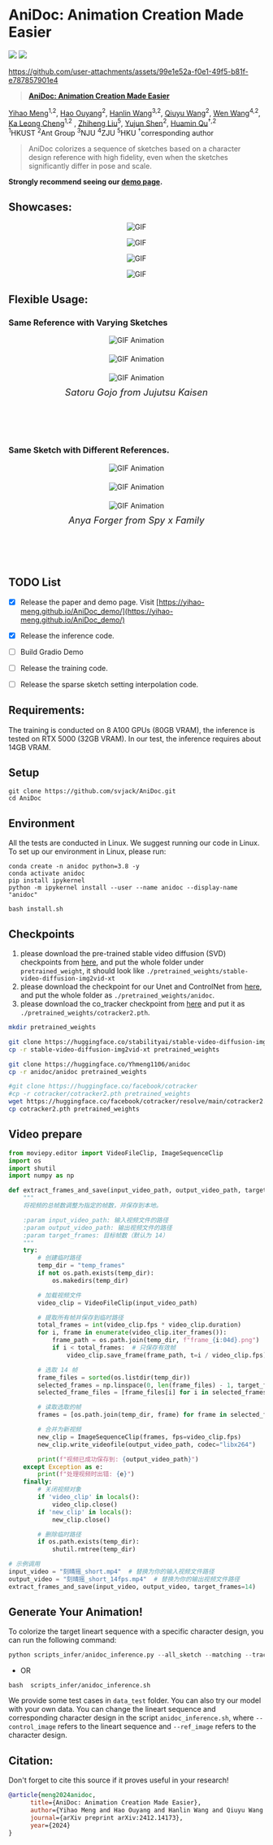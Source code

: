 # AniDoc: Animation Creation Made Easier
<a href="https://yihao-meng.github.io/AniDoc_demo/"><img src="https://img.shields.io/static/v1?label=Project&message=Website&color=blue"></a>
<a href="https://arxiv.org/pdf/2412.14173"><img src="https://img.shields.io/badge/arXiv-2404.12.14173-b31b1b.svg"></a>



https://github.com/user-attachments/assets/99e1e52a-f0e1-49f5-b81f-e787857901e4




> <a href="https://yihao-meng.github.io/AniDoc_demo">**AniDoc: Animation Creation Made Easier**</a>
>

[Yihao Meng](https://yihao-meng.github.io/)<sup>1,2</sup>, [Hao Ouyang](https://ken-ouyang.github.io/)<sup>2</sup>, [Hanlin Wang](https://openreview.net/profile?id=~Hanlin_Wang2)<sup>3,2</sup>, [Qiuyu Wang](https://github.com/qiuyu96)<sup>2</sup>, [Wen Wang](https://github.com/encounter1997)<sup>4,2</sup>, [Ka Leong Cheng](https://felixcheng97.github.io/)<sup>1,2</sup> , [Zhiheng Liu](https://johanan528.github.io/)<sup>5</sup>, [Yujun Shen](https://shenyujun.github.io/)<sup>2</sup>, [Huamin Qu](http://www.huamin.org/index.htm/)<sup>†,2</sup><br>
<sup>1</sup>HKUST <sup>2</sup>Ant Group <sup>3</sup>NJU <sup>4</sup>ZJU <sup>5</sup>HKU <sup>†</sup>corresponding author

> AniDoc colorizes a sequence of sketches based on a character design reference with high fidelity, even when the sketches significantly differ in pose and scale.  
</p>

**Strongly recommend seeing our [demo page](https://yihao-meng.github.io/AniDoc_demo).**


## Showcases:
<p style="text-align: center;">
  <img src="figure/showcases/image1.gif" alt="GIF" />
</p>
<p style="text-align: center;">
  <img src="figure/showcases/image2.gif" alt="GIF" />
</p>
<p style="text-align: center;">
  <img src="figure/showcases/image3.gif" alt="GIF" />
</p>
<p style="text-align: center;">
  <img src="figure/showcases/image4.gif" alt="GIF" />
</p>

## Flexible Usage:
### Same Reference with Varying Sketches
<div style="display: flex; flex-direction: column; align-items: center; gap: 20px;">
<img src="figure/showcases/image29.gif" alt="GIF Animation">
<img src="figure/showcases/image30.gif" alt="GIF Animation">
<img src="figure/showcases/image31.gif" alt="GIF Animation"  style="margin-bottom: 40px;"> 
<div style="text-align:center; margin-top: -50px; margin-bottom: 70px;font-size: 18px; letter-spacing: 0.2px;">
        <em>Satoru Gojo from Jujutsu Kaisen</em>
</div>
</div>

### Same Sketch with Different References.

<div style="display: flex; flex-direction: column; align-items: center; gap: 20px;">
<img src="figure/showcases/image33.gif" alt="GIF Animation" >

<img src="figure/showcases/image34.gif" alt="GIF Animation" >
<img src="figure/showcases/image35.gif" alt="GIF Animation" style="margin-bottom: 40px;"> 
<div style="text-align:center; margin-top: -50px; margin-bottom: 70px;font-size: 18px; letter-spacing: 0.2px;">
        <em>Anya Forger from Spy x Family</em>
</div>
</div>

## TODO List

- [x] Release the paper and demo page. Visit [https://yihao-meng.github.io/AniDoc_demo/](https://yihao-meng.github.io/AniDoc_demo/) 
- [x] Release the inference code.
- [ ] Build Gradio Demo
- [ ] Release the training code.
- [ ] Release the sparse sketch setting interpolation code.


## Requirements:
The training is conducted on 8 A100 GPUs (80GB VRAM), the inference is tested on RTX 5000 (32GB VRAM). In our test, the inference requires about 14GB VRAM.
## Setup
```
git clone https://github.com/svjack/AniDoc.git
cd AniDoc
```

## Environment
All the tests are conducted in Linux. We suggest running our code in Linux. To set up our environment in Linux, please run:
```
conda create -n anidoc python=3.8 -y
conda activate anidoc
pip install ipykernel
python -m ipykernel install --user --name anidoc --display-name "anidoc"

bash install.sh
```
## Checkpoints
1. please download the pre-trained stable video diffusion (SVD) checkpoints from [here](https://huggingface.co/stabilityai/stable-video-diffusion-img2vid/tree/main), and put the whole folder under `pretrained_weight`, it should look like `./pretrained_weights/stable-video-diffusion-img2vid-xt`
2. please download the checkpoint for our Unet and ControlNet from [here](https://huggingface.co/Yhmeng1106/anidoc/tree/main), and put the whole folder as `./pretrained_weights/anidoc`.
3. please download the co_tracker checkpoint from [here](https://huggingface.co/facebook/cotracker/blob/main/cotracker2.pth) and put it as  `./pretrained_weights/cotracker2.pth`.
   
```bash
mkdir pretrained_weights

git clone https://huggingface.co/stabilityai/stable-video-diffusion-img2vid-xt
cp -r stable-video-diffusion-img2vid-xt pretrained_weights

git clone https://huggingface.co/Yhmeng1106/anidoc
cp -r anidoc/anidoc pretrained_weights

#git clone https://huggingface.co/facebook/cotracker
#cp -r cotracker/cotracker2.pth pretrained_weights
wget https://huggingface.co/facebook/cotracker/resolve/main/cotracker2.pth?download=true -O cotracker2.pth
cp cotracker2.pth pretrained_weights
```

## Video prepare 
```python
from moviepy.editor import VideoFileClip, ImageSequenceClip
import os
import shutil
import numpy as np

def extract_frames_and_save(input_video_path, output_video_path, target_frames=14):
    """
    将视频的总帧数调整为指定的帧数，并保存到本地。

    :param input_video_path: 输入视频文件的路径
    :param output_video_path: 输出视频文件的路径
    :param target_frames: 目标帧数（默认为 14）
    """
    try:
        # 创建临时路径
        temp_dir = "temp_frames"
        if not os.path.exists(temp_dir):
            os.makedirs(temp_dir)

        # 加载视频文件
        video_clip = VideoFileClip(input_video_path)

        # 提取所有帧并保存到临时路径
        total_frames = int(video_clip.fps * video_clip.duration)
        for i, frame in enumerate(video_clip.iter_frames()):
            frame_path = os.path.join(temp_dir, f"frame_{i:04d}.png")
            if i < total_frames:  # 只保存有效帧
                video_clip.save_frame(frame_path, t=i / video_clip.fps)

        # 选取 14 帧
        frame_files = sorted(os.listdir(temp_dir))
        selected_frames = np.linspace(0, len(frame_files) - 1, target_frames, dtype=int)
        selected_frame_files = [frame_files[i] for i in selected_frames]

        # 读取选取的帧
        frames = [os.path.join(temp_dir, frame) for frame in selected_frame_files]

        # 合并为新视频
        new_clip = ImageSequenceClip(frames, fps=video_clip.fps)
        new_clip.write_videofile(output_video_path, codec="libx264")

        print(f"视频已成功保存到: {output_video_path}")
    except Exception as e:
        print(f"处理视频时出错: {e}")
    finally:
        # 关闭视频对象
        if 'video_clip' in locals():
            video_clip.close()
        if 'new_clip' in locals():
            new_clip.close()

        # 删除临时路径
        if os.path.exists(temp_dir):
            shutil.rmtree(temp_dir)

# 示例调用
input_video = "刻晴摇_short.mp4"  # 替换为你的输入视频文件路径
output_video = "刻晴摇_short_14fps.mp4"  # 替换为你的输出视频文件路径
extract_frames_and_save(input_video, output_video, target_frames=14)
```

## Generate Your Animation!
To colorize the target lineart sequence with a specific character design, you can run the following command:
```python
python scripts_infer/anidoc_inference.py --all_sketch --matching --tracking --control_image '刻晴摇_short_14fps.mp4' --ref_image '刻晴白背景.png' --output_dir 'results' --max_point 10
```
- OR
```
bash  scripts_infer/anidoc_inference.sh
```


We provide some test cases in  `data_test` folder. You can also try our model with your own data. You can change the lineart sequence and corresponding character design in the script `anidoc_inference.sh`, where `--control_image` refers to the lineart sequence and `--ref_image` refers to the character design. 



## Citation:
Don't forget to cite this source if it proves useful in your research!
```bibtex
@article{meng2024anidoc,
      title={AniDoc: Animation Creation Made Easier},
      author={Yihao Meng and Hao Ouyang and Hanlin Wang and Qiuyu Wang and Wen Wang and Ka Leong Cheng and Zhiheng Liu and Yujun Shen and Huamin Qu},
      journal={arXiv preprint arXiv:2412.14173},
      year={2024}
}

```
